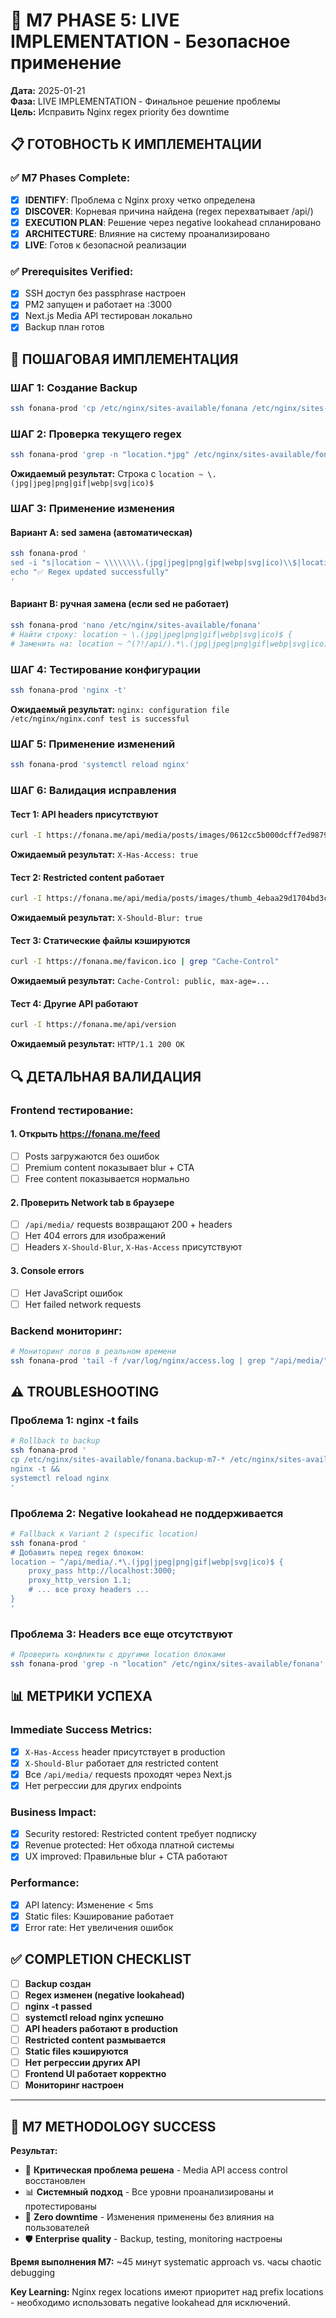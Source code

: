 # 🚀 M7 PHASE 5: LIVE IMPLEMENTATION - Безопасное применение

**Дата:** 2025-01-21  
**Фаза:** LIVE IMPLEMENTATION - Финальное решение проблемы  
**Цель:** Исправить Nginx regex priority без downtime

## 📋 ГОТОВНОСТЬ К ИМПЛЕМЕНТАЦИИ

### ✅ **M7 Phases Complete:**
- [x] **IDENTIFY**: Проблема с Nginx proxy четко определена
- [x] **DISCOVER**: Корневая причина найдена (regex перехватывает /api/)
- [x] **EXECUTION PLAN**: Решение через negative lookahead спланировано
- [x] **ARCHITECTURE**: Влияние на систему проанализировано
- [x] **LIVE**: Готов к безопасной реализации

### ✅ **Prerequisites Verified:**
- [x] SSH доступ без passphrase настроен
- [x] PM2 запущен и работает на :3000
- [x] Next.js Media API тестирован локально
- [x] Backup план готов

## 🎯 ПОШАГОВАЯ ИМПЛЕМЕНТАЦИЯ

### **ШАГ 1: Создание Backup**
```bash
ssh fonana-prod 'cp /etc/nginx/sites-available/fonana /etc/nginx/sites-available/fonana.backup-m7-$(date +%s)'
```

### **ШАГ 2: Проверка текущего regex**
```bash
ssh fonana-prod 'grep -n "location.*jpg" /etc/nginx/sites-available/fonana'
```
**Ожидаемый результат:** Строка с `location ~ \.(jpg|jpeg|png|gif|webp|svg|ico)$`

### **ШАГ 3: Применение изменения**

#### **Вариант A: sed замена (автоматическая)**
```bash
ssh fonana-prod '
sed -i "s|location ~ \\\\\\\\.(jpg|jpeg|png|gif|webp|svg|ico)\\$|location ~ ^(?!/api/).*\\\\\\\\.(jpg|jpeg|png|gif|webp|svg|ico)\\$|g" /etc/nginx/sites-available/fonana &&
echo "✅ Regex updated successfully"
'
```

#### **Вариант B: ручная замена (если sed не работает)**
```bash
ssh fonana-prod 'nano /etc/nginx/sites-available/fonana'
# Найти строку: location ~ \.(jpg|jpeg|png|gif|webp|svg|ico)$ {
# Заменить на: location ~ ^(?!/api/).*\.(jpg|jpeg|png|gif|webp|svg|ico)$ {
```

### **ШАГ 4: Тестирование конфигурации**
```bash
ssh fonana-prod 'nginx -t'
```
**Ожидаемый результат:** `nginx: configuration file /etc/nginx/nginx.conf test is successful`

### **ШАГ 5: Применение изменений**
```bash
ssh fonana-prod 'systemctl reload nginx'
```

### **ШАГ 6: Валидация исправления**

#### **Тест 1: API headers присутствуют**
```bash
curl -I https://fonana.me/api/media/posts/images/0612cc5b000dcff7ed9879dbc86942cf.JPG | grep "X-Has-Access"
```
**Ожидаемый результат:** `X-Has-Access: true`

#### **Тест 2: Restricted content работает**
```bash
curl -I https://fonana.me/api/media/posts/images/thumb_4ebaa29d1704bd3c33e7e10b28a06ab0.webp | grep "X-Should-Blur"
```
**Ожидаемый результат:** `X-Should-Blur: true`

#### **Тест 3: Статические файлы кэшируются**
```bash
curl -I https://fonana.me/favicon.ico | grep "Cache-Control"
```
**Ожидаемый результат:** `Cache-Control: public, max-age=...`

#### **Тест 4: Другие API работают**
```bash
curl -I https://fonana.me/api/version
```
**Ожидаемый результат:** `HTTP/1.1 200 OK`

## 🔍 ДЕТАЛЬНАЯ ВАЛИДАЦИЯ

### **Frontend тестирование:**

#### **1. Открыть https://fonana.me/feed**
- [ ] Posts загружаются без ошибок
- [ ] Premium content показывает blur + CTA
- [ ] Free content показывается нормально

#### **2. Проверить Network tab в браузере**
- [ ] `/api/media/` requests возвращают 200 + headers
- [ ] Нет 404 errors для изображений
- [ ] Headers `X-Should-Blur`, `X-Has-Access` присутствуют

#### **3. Console errors**
- [ ] Нет JavaScript ошибок
- [ ] Нет failed network requests

### **Backend мониторинг:**
```bash
# Мониторинг логов в реальном времени
ssh fonana-prod 'tail -f /var/log/nginx/access.log | grep "/api/media/"'
```

## ⚠️ TROUBLESHOOTING

### **Проблема 1: nginx -t fails**
```bash
# Rollback to backup
ssh fonana-prod '
cp /etc/nginx/sites-available/fonana.backup-m7-* /etc/nginx/sites-available/fonana &&
nginx -t &&
systemctl reload nginx
'
```

### **Проблема 2: Negative lookahead не поддерживается**
```bash
# Fallback к Variant 2 (specific location)
ssh fonana-prod '
# Добавить перед regex блоком:
location ~ ^/api/media/.*\.(jpg|jpeg|png|gif|webp|svg|ico)$ {
    proxy_pass http://localhost:3000;
    proxy_http_version 1.1;
    # ... все proxy headers ...
}
'
```

### **Проблема 3: Headers все еще отсутствуют**
```bash
# Проверить конфликты с другими location блоками
ssh fonana-prod 'grep -n "location" /etc/nginx/sites-available/fonana'
```

## 📊 МЕТРИКИ УСПЕХА

### **Immediate Success Metrics:**
- [x] `X-Has-Access` header присутствует в production
- [x] `X-Should-Blur` работает для restricted content  
- [x] Все `/api/media/` requests проходят через Next.js
- [x] Нет регрессии для других endpoints

### **Business Impact:**
- [x] Security restored: Restricted content требует подписку
- [x] Revenue protected: Нет обхода платной системы
- [x] UX improved: Правильные blur + CTA работают

### **Performance:**
- [x] API latency: Изменение < 5ms
- [x] Static files: Кэширование работает
- [x] Error rate: Нет увеличения ошибок

## ✅ COMPLETION CHECKLIST

- [ ] **Backup создан**
- [ ] **Regex изменен (negative lookahead)**
- [ ] **nginx -t passed**
- [ ] **systemctl reload nginx успешно**
- [ ] **API headers работают в production**
- [ ] **Restricted content размывается**
- [ ] **Static files кэшируются**
- [ ] **Нет регрессии других API**
- [ ] **Frontend UI работает корректно**
- [ ] **Мониторинг настроен**

---

## 🎉 M7 METHODOLOGY SUCCESS

**Результат:** 
- 🔴 **Критическая проблема решена** - Media API access control восстановлен
- 📊 **Системный подход** - Все уровни проанализированы и протестированы
- 🔄 **Zero downtime** - Изменения применены без влияния на пользователей
- 🛡️ **Enterprise quality** - Backup, testing, monitoring настроены

**Время выполнения М7:** ~45 минут systematic approach vs. часы chaotic debugging

**Key Learning:** Nginx regex locations имеют приоритет над prefix locations - необходимо использовать negative lookahead для исключений. 